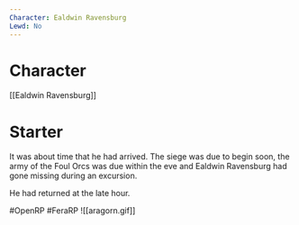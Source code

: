 ```yaml
---
Character: Ealdwin Ravensburg
Lewd: No
---
```

# Character
[[Ealdwin Ravensburg]]

# Starter
It was about time that he had arrived. The siege was due to begin soon, the army of the Foul Orcs was due within the eve and Ealdwin Ravensburg had gone missing during an excursion.

He had returned at the late hour.

#OpenRP #FeraRP
![[aragorn.gif]]